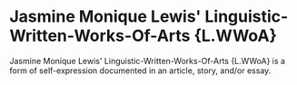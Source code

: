 # Jasmine Monique Lewis' Linguistic-Written-Works-Of-Arts {L.WWoA}
Jasmine Monique Lewis' Linguistic-Written-Works-Of-Arts {L.WWoA} is a form of self-expression documented in an article, story, and/or essay. 

